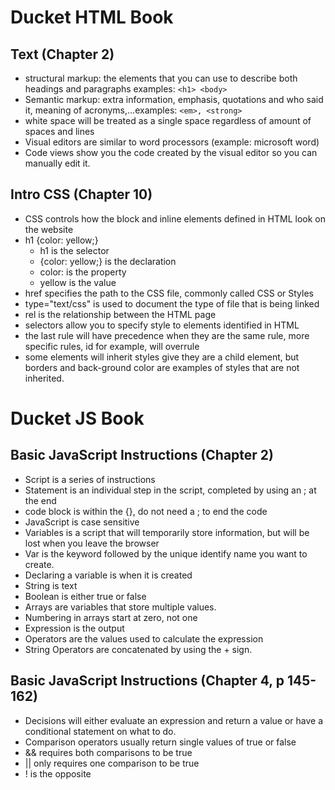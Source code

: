 # Ducket HTML Book

## Text (Chapter 2)
 - structural markup: the elements that you can use to describe both headings and paragraphs examples: ```<h1> <body>```
 - Semantic markup: extra information, emphasis, quotations and who said it, meaning of acronyms,...examples: ```<em>, <strong>```
 - white space will be treated as a single space regardless of amount of spaces and lines
 - Visual editors are similar to word processors (example: microsoft word)
 - Code views show you the code created by the visual editor so you can manually edit it.

## Intro CSS (Chapter 10)
 - CSS controls how the block and inline elements defined in HTML look on the website
 - h1 {color: yellow;}
    - h1 is the selector
    - {color: yellow;} is the declaration
    - color: is the property
    - yellow is the value
 - href specifies the path to the CSS file, commonly called CSS or Styles
 - type="text/css" is used to document the type of file that is being linked
 - rel is the relationship between the HTML page
 - selectors allow you to specify style to elements identified in HTML
 - the last rule will have precedence when they are the same rule, more specific rules, id for example, will overrule
 - some elements will inherit styles give they are a child element, but borders and back-ground color are examples of styles that are not inherited.
 

# Ducket JS Book

## Basic JavaScript Instructions (Chapter 2)
 - Script is a series of instructions
 - Statement is an individual step in the script, completed by using an ; at the end
 - code block is within the {}, do not need a ; to end the code
 - JavaScript is case sensitive
 - Variables is a script that will temporarily store information, but will be lost when you leave the browser
 - Var is the keyword followed by the unique identify name you want to create. 
 - Declaring a variable is when it is created
 - String is text
 - Boolean is either true or false
 - Arrays are variables that store multiple values.
 - Numbering in arrays start at zero, not one
 - Expression is the output
 - Operators are the values used to calculate the expression
 - String Operators are concatenated by using the + sign.

## Basic JavaScript Instructions (Chapter 4, p 145-162)
 - Decisions will either evaluate an expression and return a value or have a conditional statement on what to do.
 - Comparison operators usually return single values of true or false
 - && requires both comparisons to be true
 - || only requires one comparison to be true
 - ! is the opposite

